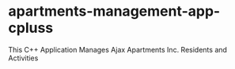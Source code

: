 # apartments-management-app-cpluss
This C++ Application Manages Ajax Apartments Inc. Residents and Activities
